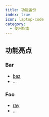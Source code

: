 ```yaml
---
title: 功能备份
index: true
icon: laptop-code
category:
  - 使用指南
---
```


## 功能亮点

### Bar

- [baz](bar/baz.md)
- ...

### Foo

- [ray](foo/ray.md)
- ...

